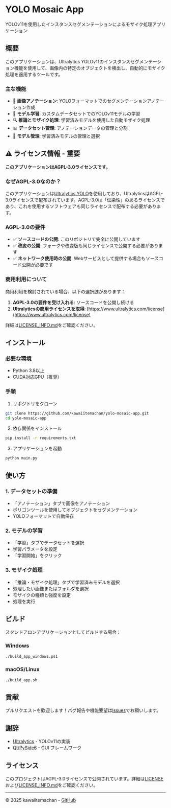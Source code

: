 # YOLO Mosaic App

YOLOv11を使用したインスタンスセグメンテーションによるモザイク処理アプリケーション

## 概要

このアプリケーションは、Ultralytics YOLOv11のインスタンスセグメンテーション機能を使用して、画像内の特定のオブジェクトを検出し、自動的にモザイク処理を適用するツールです。

### 主な機能

- 📸 **画像アノテーション**: YOLOフォーマットでのセグメンテーションアノテーション作成
- 🎯 **モデル学習**: カスタムデータセットでのYOLOv11モデルの学習
- 🔍 **推論とモザイク処理**: 学習済みモデルを使用した自動モザイク処理
- 📊 **データセット管理**: アノテーションデータの管理と分割
- 🤖 **モデル管理**: 学習済みモデルの管理と選択

## ⚠️ ライセンス情報 - 重要

**このアプリケーションはAGPL-3.0ライセンスです。**

### なぜAGPL-3.0なのか？

このアプリケーションは[Ultralytics YOLO](https://github.com/ultralytics/ultralytics)を使用しており、UltralyticsはAGPL-3.0ライセンスで配布されています。AGPL-3.0は「伝染性」のあるライセンスであり、これを使用するソフトウェアも同じライセンスで配布する必要があります。

### AGPL-3.0の要件

- ✅ **ソースコードの公開**: このリポジトリで完全に公開しています
- ✅ **改変の公開**: フォークや改変版も同じライセンスで公開する必要があります
- ✅ **ネットワーク使用時の公開**: Webサービスとして提供する場合もソースコード公開が必要です

### 商用利用について

商用利用を検討されている場合、以下の選択肢があります：

1. **AGPL-3.0の要件を受け入れる**: ソースコードを公開し続ける
2. **Ultralyticsの商用ライセンスを取得**: [https://www.ultralytics.com/license](https://www.ultralytics.com/license)

詳細は[LICENSE_INFO.md](LICENSE_INFO.md)をご確認ください。

## インストール

### 必要な環境

- Python 3.8以上
- CUDA対応GPU（推奨）

### 手順

1. リポジトリをクローン
```bash
git clone https://github.com/kawaiitemachan/yolo-mosaic-app.git
cd yolo-mosaic-app
```

2. 依存関係をインストール
```bash
pip install -r requirements.txt
```

3. アプリケーションを起動
```bash
python main.py
```

## 使い方

### 1. データセットの準備

- 「アノテーション」タブで画像をアノテーション
- ポリゴンツールを使用してオブジェクトをセグメンテーション
- YOLOフォーマットで自動保存

### 2. モデルの学習

- 「学習」タブでデータセットを選択
- 学習パラメータを設定
- 「学習開始」をクリック

### 3. モザイク処理

- 「推論・モザイク処理」タブで学習済みモデルを選択
- 処理したい画像またはフォルダを選択
- モザイクの種類と強度を設定
- 処理を実行

## ビルド

スタンドアロンアプリケーションとしてビルドする場合：

### Windows
```bash
./build_app_windows.ps1
```

### macOS/Linux
```bash
./build_app.sh
```

## 貢献

プルリクエストを歓迎します！バグ報告や機能要望は[Issues](https://github.com/kawaiitemachan/yolo-mosaic-app/issues)でお願いします。

## 謝辞

- [Ultralytics](https://www.ultralytics.com/) - YOLOv11の実装
- [Qt/PySide6](https://www.qt.io/qt-for-python) - GUI フレームワーク

## ライセンス

このプロジェクトはAGPL-3.0ライセンスで公開されています。詳細は[LICENSE](LICENSE)および[LICENSE_INFO.md](LICENSE_INFO.md)をご確認ください。

---

© 2025 kawaiitemachan - [GitHub](https://github.com/kawaiitemachan)